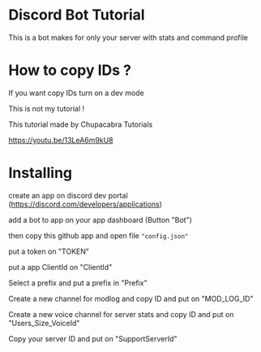 # Discord Bot Tutorial

This is a bot makes for only your server with stats and command profile 

# How to copy IDs ?

If you want copy IDs turn on a dev mode

This is not my tutorial !

This tutorial made by Chupacabra Tutorials

https://youtu.be/13LeA6m9kU8

# Installing

create an app on discord dev portal (https://discord.com/developers/applications)

add a bot to app on your app dashboard (Button "Bot")

then copy this github app and open file ``"config.json"`` 

put a token on "TOKEN"

put a app ClientId on "ClientId" 

Select a prefix and put a prefix in "Prefix"

Create a new channel for modlog and copy ID and put on "MOD_LOG_ID"

Create a new voice channel for server stats and copy ID and put on "Users_Size_VoiceId"

Copy your server ID and put on "SupportServerId"
